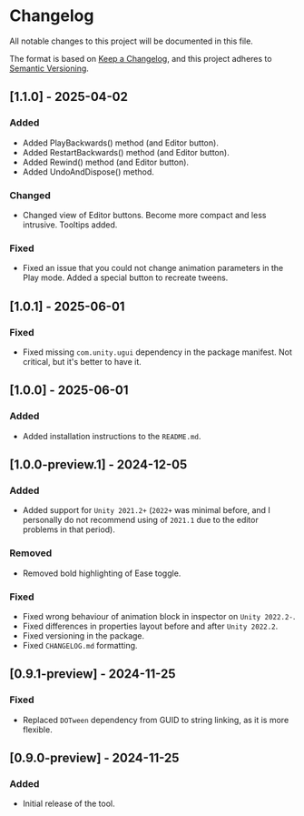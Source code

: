 # Changelog

All notable changes to this project will be documented in this file.

The format is based on [Keep a Changelog](https://keepachangelog.com/),
and this project adheres to [Semantic Versioning](https://semver.org/).

## [1.1.0] - 2025-04-02
### Added
- Added PlayBackwards() method (and Editor button).
- Added RestartBackwards() method (and Editor button).
- Added Rewind() method (and Editor button).
- Added UndoAndDispose() method.

### Changed
- Changed view of Editor buttons. Become more compact and less intrusive. Tooltips added.

### Fixed
- Fixed an issue that you could not change animation parameters in the Play mode. Added a special button to recreate tweens.

## [1.0.1] - 2025-06-01
### Fixed
- Fixed missing `com.unity.ugui` dependency in the package manifest. Not critical, but it's better to have it.

## [1.0.0] - 2025-06-01
### Added
- Added installation instructions to the `README.md`.

## [1.0.0-preview.1] - 2024-12-05
### Added
- Added support for `Unity 2021.2+` (`2022+` was minimal before, and I personally do not recommend using of `2021.1` due to the editor problems in that period).

### Removed
- Removed bold highlighting of Ease toggle. 

### Fixed
- Fixed wrong behaviour of animation block in inspector on `Unity 2022.2-`.
- Fixed differences in properties layout before and after `Unity 2022.2`.
- Fixed versioning in the package.
- Fixed `CHANGELOG.md` formatting.

## [0.9.1-preview] - 2024-11-25
### Fixed
- Replaced `DOTween` dependency from GUID to string linking, as it is more flexible.

## [0.9.0-preview] - 2024-11-25
### Added
- Initial release of the tool.
